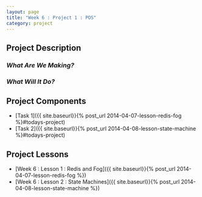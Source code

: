 ```yaml
---
layout: page
title: "Week 6 : Project 1 : POS"
category: project
---
```


## Project Description

### _What Are We Making?_

### _What Will It Do?_

## Project Components

* [Task 1]({{ site.baseurl}}{% post_url 2014-04-07-lesson-redis-fog %}#todays-project)
* [Task 2]({{ site.baseurl}}{% post_url 2014-04-08-lesson-state-machine %}#todays-project)

## Project Lessons

* [Week 6 : Lesson 1 : Redis and Fog]({{ site.baseurl}}{% post_url 2014-04-07-lesson-redis-fog %})
* [Week 6 : Lesson 2 : State Machines]({{ site.baseurl}}{% post_url 2014-04-08-lesson-state-machine %})